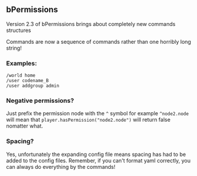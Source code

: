 ## bPermissions
Version 2.3 of bPermissions brings about completely new commands structures

Commands are now a sequence of commands rather than one horribly long string!

### Examples:

```none
/world home
/user codename_B
/user addgroup admin
```

### Negative permissions?
Just prefix the permission node with the `^` symbol for example `^node2.node` will mean that `player.hasPermission("node2.node")` will return false nomatter what.

### Spacing?
Yes, unfortunately the expanding config file means spacing has had to be added to the config files.
Remember, if you can't format yaml correctly, you can always do everything by the commands!
